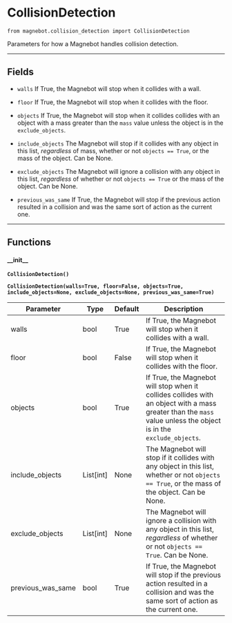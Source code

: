 # CollisionDetection

`from magnebot.collision_detection import CollisionDetection`

Parameters for how a Magnebot handles collision detection.

***

## Fields

- `walls` If True, the Magnebot will stop when it collides with a wall.

- `floor` If True, the Magnebot will stop when it collides with the floor.

- `objects` If True, the Magnebot will stop when it collides collides with an object with a mass greater than the `mass` value unless the object is in the `exclude_objects`.

- `include_objects` The Magnebot will stop if it collides with any object in this list, *regardless* of mass, whether or not `objects == True`, or the mass of the object. Can be None.

- `exclude_objects` The Magnebot will ignore a collision with any object in this list, *regardless* of whether or not `objects == True` or the mass of the object. Can be None.

- `previous_was_same` If True, the Magnebot will stop if the previous action resulted in a collision and was the same sort of action as the current one.

***

## Functions

#### \_\_init\_\_

**`CollisionDetection()`**

**`CollisionDetection(walls=True, floor=False, objects=True, include_objects=None, exclude_objects=None, previous_was_same=True)`**

| Parameter | Type | Default | Description |
| --- | --- | --- | --- |
| walls |  bool  | True | If True, the Magnebot will stop when it collides with a wall. |
| floor |  bool  | False | If True, the Magnebot will stop when it collides with the floor. |
| objects |  bool  | True | If True, the Magnebot will stop when it collides collides with an object with a mass greater than the `mass` value unless the object is in the `exclude_objects`. |
| include_objects |  List[int] | None | The Magnebot will stop if it collides with any object in this list, whether or not `objects == True`, or the mass of the object. Can be None. |
| exclude_objects |  List[int] | None | The Magnebot will ignore a collision with any object in this list, *regardless* of whether or not `objects == True`. Can be None. |
| previous_was_same |  bool  | True | If True, the Magnebot will stop if the previous action resulted in a collision and was the same sort of action as the current one. |

